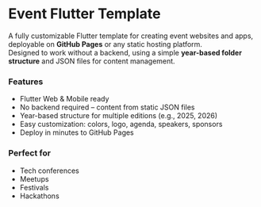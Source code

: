 # Event Flutter Template

A fully customizable Flutter template for creating event websites and apps, deployable on **GitHub Pages** or any static hosting platform.  
Designed to work without a backend, using a simple **year-based folder structure** and JSON files for content management.

### Features
- Flutter Web & Mobile ready
- No backend required – content from static JSON files
- Year-based structure for multiple editions (e.g., 2025, 2026)
- Easy customization: colors, logo, agenda, speakers, sponsors
- Deploy in minutes to GitHub Pages

### Perfect for
- Tech conferences
- Meetups
- Festivals
- Hackathons
